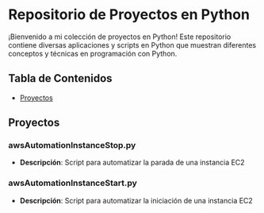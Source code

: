 # Repositorio de Proyectos en Python

¡Bienvenido a mi colección de proyectos en Python! Este repositorio contiene diversas aplicaciones y scripts en Python que muestran diferentes conceptos y técnicas en programación con Python.

## Tabla de Contenidos

- [Proyectos](#proyectos)

## Proyectos

### awsAutomationInstanceStop.py
- **Descripción**: Script para automatizar la parada de una instancia EC2

### awsAutomationInstanceStart.py
- **Descripción**: Script para automatizar la iniciación de una instancia EC2
